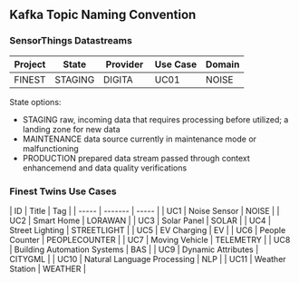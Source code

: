 ## Kafka Topic Naming Convention

### SensorThings Datastreams

| Project | State | Provider | Use Case | Domain |
| -------- | -------- | -------- | ---- | -------- |
| FINEST | STAGING | DIGITA | UC01 | NOISE |

State options:
- STAGING raw, incoming data that requires processing before utilized; a landing zone for new data
- MAINTENANCE data source currently in maintenance mode or malfunctioning
- PRODUCTION prepared data stream passed through context enhancemend and data quality verifications

### Finest Twins Use Cases


| ID | Title | Tag |
| ----- | ------- | ----- |
| UC1 | Noise Sensor | NOISE |
| UC2 | Smart Home | LORAWAN |
| UC3 | Solar Panel | SOLAR |
| UC4 | Street Lighting | STREETLIGHT |
| UC5 | EV Charging | EV |
| UC6 | People Counter | PEOPLECOUNTER |
| UC7 | Moving Vehicle | TELEMETRY |
| UC8 | Building Automation Systems | BAS |
| UC9 | Dynamic Attributes | CITYGML |
| UC10 | Natural Language Processing | NLP |
| UC11 | Weather Station | WEATHER |


